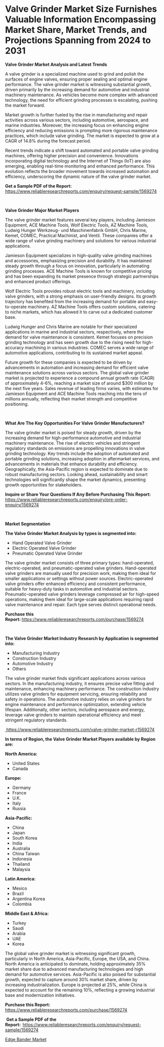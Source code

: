 <p><h1>Valve Grinder Market Size Furnishes Valuable Information Encompassing Market Share, Market Trends, and Projections Spanning from 2024 to 2031</h1></p><p><strong>Valve Grinder Market Analysis and Latest Trends</strong></p>
<p><p>A valve grinder is a specialized machine used to grind and polish the surfaces of engine valves, ensuring proper sealing and optimal engine performance. The valve grinder market is witnessing substantial growth, driven primarily by the increasing demand for automotive and industrial machinery maintenance. As vehicles become more complex with advanced technology, the need for efficient grinding processes is escalating, pushing the market forward.</p><p>Market growth is further fueled by the rise in manufacturing and repair activities across various sectors, including automotive, aerospace, and marine industries. Moreover, the increasing focus on enhancing engine efficiency and reducing emissions is prompting more rigorous maintenance practices, which include valve grinding. The market is expected to grow at a CAGR of 14.8% during the forecast period.</p><p>Recent trends indicate a shift toward automated and portable valve grinding machines, offering higher precision and convenience. Innovations incorporating digital technology and the Internet of Things (IoT) are also emerging, enabling real-time monitoring and enhanced performance. This evolution reflects the broader movement towards increased automation and efficiency, underscoring the dynamic nature of the valve grinder market.</p></p>
<p><strong>Get a Sample PDF of the Report:&nbsp;</strong> <a href="https://www.reliableresearchreports.com/enquiry/request-sample/1569274?utm_campaign=38&utm_medium=2&utm_source=Github&utm_content=ia&utm_term=29122024&utm_id=valve-grinder">https://www.reliableresearchreports.com/enquiry/request-sample/1569274</a></p>
<p>&nbsp;</p>
<p><strong>Valve Grinder Major Market Players</strong></p>
<p><p>The valve grinder market features several key players, including Jamieson Equipment, ACE Machine Tools, Wolf Electric Tools, AZ Machine Tools, Ludwig Hunger Werkzeug- und Maschinenfabrik GmbH, Chris Marine, Kemet, COMEC, Practical Machinist, and Ventil. These companies offer a wide range of valve grinding machinery and solutions for various industrial applications.</p><p>Jamieson Equipment specializes in high-quality valve grinding machines and accessories, emphasizing precision and durability. It has maintained steady growth through a focus on innovation, particularly in automating grinding processes. ACE Machine Tools is known for competitive pricing and has been expanding its market presence through strategic partnerships and enhanced product offerings.</p><p>Wolf Electric Tools provides robust electric tools and machinery, including valve grinders, with a strong emphasis on user-friendly designs. Its growth trajectory has benefited from the increasing demand for portable and easy-to-operate machinery. AZ Machine Tools offers custom solutions, catering to niche markets, which has allowed it to carve out a dedicated customer base.</p><p>Ludwig Hunger and Chris Marine are notable for their specialized applications in marine and industrial sectors, respectively, where the demand for valve maintenance is consistent. Kemet focuses on precision grinding technology and has seen growth due to the rising need for high-accuracy machining in various industries. COMEC serves a wide range of automotive applications, contributing to its sustained market appeal.</p><p>Future growth for these companies is expected to be driven by advancements in automation and increasing demand for efficient valve maintenance solutions across various sectors. The global valve grinder market is projected to experience a compound annual growth rate (CAGR) of approximately 4-6%, reaching a market size of around $300 million by the next five years. Sales revenue of leading firms varies, with estimates for Jamieson Equipment and ACE Machine Tools reaching into the tens of millions annually, reflecting their market strength and competitive positioning.</p></p>
<p>&nbsp;</p>
<p><strong>What Are The Key Opportunities For Valve Grinder Manufacturers?</strong></p>
<p><p>The valve grinder market is poised for steady growth, driven by the increasing demand for high-performance automotive and industrial machinery maintenance. The rise of electric vehicles and stringent regulatory standards on emissions are propelling innovations in valve grinding technology. Key trends include the adoption of automated and portable grinding solutions, increasing adoption in aftermarket services, and advancements in materials that enhance durability and efficiency. Geographically, the Asia-Pacific region is expected to dominate due to robust manufacturing sectors. Looking ahead, sustainability and smart technologies will significantly shape the market dynamics, presenting growth opportunities for stakeholders.</p></p>
<p><strong>Inquire or Share Your Questions If Any Before Purchasing This Report:</strong> <a href="https://www.reliableresearchreports.com/enquiry/pre-order-enquiry/1569274?utm_campaign=38&utm_medium=2&utm_source=Github&utm_content=ia&utm_term=29122024&utm_id=valve-grinder">https://www.reliableresearchreports.com/enquiry/pre-order-enquiry/1569274</a></p>
<p>&nbsp;</p>
<p><strong>Market Segmentation</strong></p>
<p><strong>The Valve Grinder Market Analysis by types is segmented into:</strong></p>
<p><ul><li>Hand Operated Valve Grinder</li><li>Electric Operated Valve Grinder</li><li>Pneumatic Operated Valve Grinder</li></ul></p>
<p><p>The valve grinder market consists of three primary types: hand-operated, electric-operated, and pneumatic-operated valve grinders. Hand-operated valve grinders are manually used for precision work, making them ideal for smaller applications or settings without power sources. Electric-operated valve grinders offer enhanced efficiency and consistent performance, suitable for heavy-duty tasks in automotive and industrial sectors. Pneumatic-operated valve grinders leverage compressed air for high-speed operations, making them ideal for large-scale applications requiring rapid valve maintenance and repair. Each type serves distinct operational needs.</p></p>
<p><strong>Purchase this Report:&nbsp;</strong><a href="https://www.reliableresearchreports.com/purchase/1569274?utm_campaign=38&utm_medium=2&utm_source=Github&utm_content=ia&utm_term=29122024&utm_id=valve-grinder">https://www.reliableresearchreports.com/purchase/1569274</a></p>
<p>&nbsp;</p>
<p><strong>The Valve Grinder Market Industry Research by Application is segmented into:</strong></p>
<p><ul><li>Manufacturing Industry</li><li>Construction Industry</li><li>Automotive Industry</li><li>Others</li></ul></p>
<p><p>The valve grinder market finds significant applications across various sectors. In the manufacturing industry, it ensures precise valve fitting and maintenance, enhancing machinery performance. The construction industry utilizes valve grinders for equipment servicing, ensuring reliability and safety in operations. The automotive industry relies on valve grinders for engine maintenance and performance optimization, extending vehicle lifespan. Additionally, other sectors, including aerospace and energy, leverage valve grinders to maintain operational efficiency and meet stringent regulatory standards.</p></p>
<p><a href="https://www.reliableresearchreports.com/valve-grinder-market-r1569274?utm_campaign=38&utm_medium=2&utm_source=Github&utm_content=ia&utm_term=29122024&utm_id=valve-grinder">&nbsp;https://www.reliableresearchreports.com/valve-grinder-market-r1569274</a></p>
<p><strong>In terms of Region, the Valve Grinder Market Players available by Region are:</strong></p>
<p>
    <p> <strong> North America: </strong>
        <ul>
            <li>United States</li>
            <li>Canada</li>
        </ul>
        </p> 
    <p> <strong> Europe: </strong>
        <ul>
            <li>Germany</li>
            <li>France</li>
            <li>U.K.</li>
            <li>Italy</li>
            <li>Russia</li>
        </ul>
        </p> 
    <p> <strong> Asia-Pacific: </strong>
        <ul>
            <li>China</li>
            <li>Japan</li>
            <li>South Korea</li>
            <li>India</li>
            <li>Australia</li>
            <li>China Taiwan</li>
            <li>Indonesia</li>
            <li>Thailand</li>
            <li>Malaysia</li>
        </ul>
        </p> 
    <p> <strong> Latin America: </strong>
        <ul>
            <li>Mexico</li>
            <li>Brazil</li>
            <li>Argentina Korea</li>
            <li>Colombia</li>
        </ul>
        </p> 
    <p> <strong> Middle East & Africa: </strong>
        <ul>
            <li>Turkey</li>
            <li>Saudi</li>
            <li>Arabia</li>
            <li>UAE</li>
            <li>Korea</li>
        </ul>
    </p>
    </p>
<p><p>The global valve grinder market is witnessing significant growth, particularly in North America, Asia-Pacific, Europe, the USA, and China. North America is anticipated to dominate, holding approximately 35% market share due to advanced manufacturing technologies and high demand for automotive services. Asia-Pacific is also poised for substantial growth, expected to capture around 30% market share, driven by increasing industrialization. Europe is projected at 25%, while China is expected to account for the remaining 10%, reflecting a growing industrial base and modernization initiatives.</p></p>
<p><strong>Purchase this Report: </strong><a href="https://www.reliableresearchreports.com/purchase/1569274?utm_campaign=38&utm_medium=2&utm_source=Github&utm_content=ia&utm_term=29122024&utm_id=valve-grinder">https://www.reliableresearchreports.com/purchase/1569274</a></p>
<p>&nbsp;<strong>Get a Sample PDF of the Report:&nbsp;&nbsp;</strong><a href="https://www.reliableresearchreports.com/enquiry/request-sample/1569274?utm_campaign=38&utm_medium=2&utm_source=Github&utm_content=ia&utm_term=29122024&utm_id=valve-grinder">https://www.reliableresearchreports.com/enquiry/request-sample/1569274</a></p>
<p><strong></strong></p>
<p><p><a href="https://github.com/hartsockdonnette82/Market-Research-Report-List-1/blob/main/edge-bander-market.md?utm_campaign=38&utm_medium=2&utm_source=Github&utm_content=ia&utm_term=29122024&utm_id=valve-grinder">Edge Bander Market</a></p></p>
